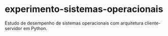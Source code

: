 # experimento-sistemas-operacionais
 Estudo de desempenho de sistemas operacionais com arquitetura cliente-servidor em Python.
